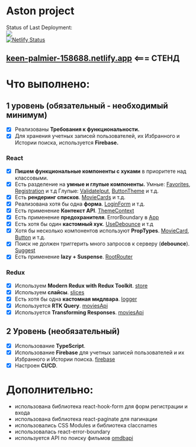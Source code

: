 # Aston project

Status of Last Deployment:<br>
<img src="https://github.com/Arakus1996/aston-project/actions/workflows/github-deploy.yml/badge.svg"><br>
[![Netlify Status](https://api.netlify.com/api/v1/badges/87170444-5f6a-46e5-8882-c975b3ee071f/deploy-status)](https://app.netlify.com/sites/keen-palmier-158688/deploys)

## [keen-palmier-158688.netlify.app](https://keen-palmier-158688.netlify.app/)   <=== СТЕНД



# Что выполнено:

## 1 уровень (обязательный - необходимый минимум)
- [x] Реализованы **Требования к функциональности.**
- [x] Для хранения учетных записей пользователей, их Избранного и Истории поиска, используется **Firebase.**

### React

- [x] **Пишем функциональные компоненты c хуками** в приоритете над классовыми.
- [x] Есть разделение на **умные и глупые компоненты.**
      Умные: [Favorites](https://github.com/Arakus1996/aston-project/blob/main/src/pages/Favorites/Favorites.tsx), [Registration](https://github.com/Arakus1996/aston-project/blob/main/src/pages/Registration/Registration.tsx) и т.д
      Глупые: [ValidateIput](https://github.com/Arakus1996/aston-project/blob/main/src/componetns/shared/ValidateInput/ValidateInput.tsx), [ButtonTheme](https://github.com/Arakus1996/aston-project/blob/main/src/componetns/shared/ButtonTheme/ButtonTheme.tsx) и т.д.
- [x] Есть **рендеринг списков**. [MovieCards](https://github.com/Arakus1996/aston-project/blob/main/src/componetns/MovieCards/MovieCards.tsx) и т.д.
- [x] Реализована хотя бы одна **форма**. [LoginForm](https://github.com/Arakus1996/aston-project/blob/main/src/componetns/Forms/LoginForm/LoginForm.tsx) и т.д.
- [x] Есть применение **Контекст API**. [ThemeContext](https://github.com/Arakus1996/aston-project/blob/main/src/app/theme/ThemeProvider.tsx)
- [x] Есть применение **предохранителя**. ErrorBoundary в [App](https://github.com/Arakus1996/aston-project/blob/main/src/routes/RootRouter.tsx)
- [x] Есть хотя бы один **кастомный хук**. [UseDebounce](https://github.com/Arakus1996/aston-project/blob/main/src/hooks/useDebounce.ts) и т.д
- [x] Хотя бы несколько компонентов используют **PropTypes**. [MovieCard](https://github.com/Arakus1996/aston-project/blob/main/src/componetns/Card/MovieCard/MovieCard.tsx), [Button](https://github.com/Arakus1996/aston-project/blob/main/src/componetns/shared/Button/Button.tsx) и т.д.
- [x] Поиск не должен триггерить много запросов к серверу (**debounce**). [Suggest](https://github.com/Arakus1996/aston-project/blob/main/src/componetns/SearchBar/Suggest/Suggest.tsx)
- [x] Есть применение **lazy + Suspense**. [RootRouter](https://github.com/Arakus1996/aston-project/blob/main/src/routes/RootRouter.tsx)
 
### Redux

- [x] Используем **Modern Redux with Redux Toolkit**. [store](https://github.com/Arakus1996/aston-project/blob/main/src/store/store.tsx)
- [x] Используем **слайсы**. [slices](https://github.com/Arakus1996/aston-project/tree/main/src/store/slices)
- [x] Есть хотя бы одна **кастомная мидлвара**. [logger](https://github.com/Arakus1996/aston-project/blob/main/src/store/middleware/logger.ts)
- [x] Используется **RTK Query**. [moviesApi](https://github.com/Arakus1996/aston-project/blob/main/src/store/rtkquery/moviesApi.ts)
- [x] Используется **Transforming Responses**. [moviesApi](https://github.com/Arakus1996/aston-project/blob/main/src/store/rtkquery/moviesApi.ts)

## 2 Уровень (необязательный)
- [x] Использование **TypeScript**.
- [x] Использование **Firebase** для учетных записей пользователей и их Избранного и Истории поиска. [firebase](https://github.com/Arakus1996/aston-project/blob/main/src/store/firebase/firebase.ts)
- [x] Настроен **CI/CD**.

# Дополнительно:
- использована библиотека react-hook-form для форм регистрации и входа
- использована библиотека react-paginate для пагинации
- использовались CSS Modules и библиотека claccnames
- использовалась react-error-boundary
- используется API по поиску фильмов [omdbapi](https://www.omdbapi.com/)
